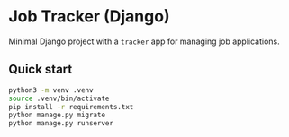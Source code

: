 # Job Tracker (Django)

Minimal Django project with a `tracker` app for managing job applications.

## Quick start
```bash
python3 -m venv .venv
source .venv/bin/activate
pip install -r requirements.txt
python manage.py migrate
python manage.py runserver


